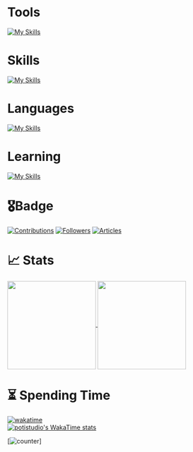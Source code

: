 
<!---
<p align="left">
  <img alt="github stats" height="200px" src="https://github-readme-stats-roan-eight-96.vercel.app/api?username=potistudio&show_icons=true&count_private=true&include_all_commits=true" />
  <img alt="Top Langs" height="200px" src="https://github-readme-stats-roan-eight-96.vercel.app/api/top-langs/?username=potistudio&langs_count=8&exclude_repo=(github-readme-stats,potistudio,Action-RPG_Godot_Tutorial,MagicTween)&layout=compact&show_icons=true" />
</p>
--->

<!---
POTI/potistudio is a ✨ special ✨ repository because its `README.md` (this file) appears on your GitHub profile.
You can click the Preview link to take a look at your changes.
--->

# Tools
[![My Skills](https://skillicons.dev/icons?i=windows,notion,obsidian,codepen,unity,blender,vscode,figma,git,github,cloudflare,vercel,supabase)](https://skillicons.dev)

# Skills
[![My Skills](https://skillicons.dev/icons?i=nodejs,electron,vite,svelte,p5js,threejs)](https://skillicons.dev)

# Languages
[![My Skills](https://skillicons.dev/icons?i=js,html,css,sass,cs,lua)](https://skillicons.dev)

# Learning
[![My Skills](https://skillicons.dev/icons?i=cpp,linux,rust,tauri,unreal)](https://skillicons.dev)

# 🎖Badge

[![Contributions](https://badgen.org/img/qiita/potistudio/contributions?style=flat)](https://qiita.com/potistudio)
[![Followers](https://badgen.org/img/qiita/potistudio/followers?style=flat)](https://qiita.com/potistudio)
[![Articles](https://badgen.org/img/qiita/potistudio/articles?style=flat)](https://qiita.com/potistudio)  

# 📈 Stats

<a href="https://github.com/anuraghazra/github-readme-stats">
  <img height=200 align="center" src="https://github-readme-stats.vercel.app/api?username=potistudio&show_icons=true&show=prs_merged_percentage&theme=transparent" />
</a>
<a href="https://github.com/anuraghazra/convoychat">
  <img height=200 align="center" src="https://github-readme-stats.vercel.app/api/top-langs?username=potistudio&langs_count=8&layout=compact" />
</a>

# ⏳ Spending Time

[![wakatime](https://wakatime.com/badge/user/0e1e4d93-bdba-4d1c-b43e-9d407b6c90ef.svg)](https://wakatime.com/@0e1e4d93-bdba-4d1c-b43e-9d407b6c90ef)  
[![potistudio's WakaTime stats](https://github-readme-stats.vercel.app/api/wakatime?username=POTI&layout=compact&langs_count=16)](https://github.com/anuraghazra/github-readme-stats)

[![counter](https://profile-counter.glitch.me/potistudio/count.svg)]
